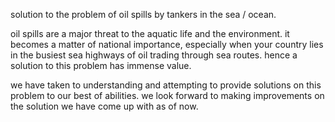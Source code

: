 solution to the problem of oil spills by tankers in the sea / ocean.

oil spills are a major threat to the aquatic life and the environment. it becomes a matter of national importance, especially when your country lies in the busiest sea highways of oil trading through sea routes. hence a solution to this problem has immense value.

we have taken to understanding and attempting to provide solutions on this problem to our best of abilities. we look forward to making improvements on the solution we have come up with as of now.
